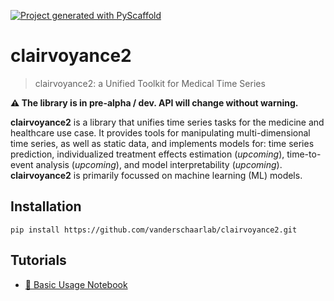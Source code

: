 <!-- These are examples of badges you might want to add to your README:
     please update the URLs accordingly

[![Built Status](https://api.cirrus-ci.com/github/<USER>/clairvoyance2.svg?branch=main)](https://cirrus-ci.com/github/<USER>/clairvoyance2)
[![ReadTheDocs](https://readthedocs.org/projects/clairvoyance2/badge/?version=latest)](https://clairvoyance2.readthedocs.io/en/stable/)
[![Coveralls](https://img.shields.io/coveralls/github/<USER>/clairvoyance2/main.svg)](https://coveralls.io/r/<USER>/clairvoyance2)
[![PyPI-Server](https://img.shields.io/pypi/v/clairvoyance2.svg)](https://pypi.org/project/clairvoyance2/)
[![Conda-Forge](https://img.shields.io/conda/vn/conda-forge/clairvoyance2.svg)](https://anaconda.org/conda-forge/clairvoyance2)
[![Monthly Downloads](https://pepy.tech/badge/clairvoyance2/month)](https://pepy.tech/project/clairvoyance2)
[![Twitter](https://img.shields.io/twitter/url/http/shields.io.svg?style=social&label=Twitter)](https://twitter.com/clairvoyance2)
-->

[![Project generated with PyScaffold](https://img.shields.io/badge/-PyScaffold-005CA0?logo=pyscaffold)](https://pyscaffold.org/)



# clairvoyance2

> clairvoyance2: a Unified Toolkit for Medical Time Series

**⚠️ The library is in pre-alpha / dev. API will change without warning.**

**clairvoyance2** is a library that unifies time series tasks for the medicine and healthcare use case.  It provides tools for manipulating multi-dimensional time series, as well as static data, and implements models for: time series prediction, individualized treatment effects estimation (*upcoming*), time-to-event analysis (*upcoming*), and model interpretability (*upcoming*).  **clairvoyance2** is primarily focussed on machine learning (ML) models.



## Installation

`pip install https://github.com/vanderschaarlab/clairvoyance2.git`


## Tutorials

* [📔 Basic Usage Notebook](tutorials/basic_usage.ipynb)
